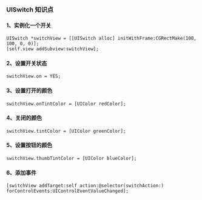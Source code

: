 ### UISwitch 知识点

#### 1、实例化一个开关

```objc
UISwitch *switchView = [[UISwitch alloc] initWithFrame:CGRectMake(100, 100, 0, 0)];
[self.view addSubview:switchView];
```

#### 2、设置开关状态

```objc
switchView.on = YES;
```

#### 3、设置打开的颜色

```objc
switchView.onTintColor = [UIColor redColor];
```
    
#### 4、关闭的颜色

```objc
switchView.tintColor = [UIColor greenColor];
```
    
#### 5、设置按钮的颜色

```objc
switchView.thumbTintColor = [UIColor blueColor];
```

#### 6、添加事件

```objc
[switchView addTarget:self action:@selector(switchAction:) forControlEvents:UIControlEventValueChanged];
```

